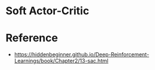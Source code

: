 # Soft Actor-Critic

# Reference
- https://hiddenbeginner.github.io/Deep-Reinforcement-Learnings/book/Chapter2/13-sac.html
